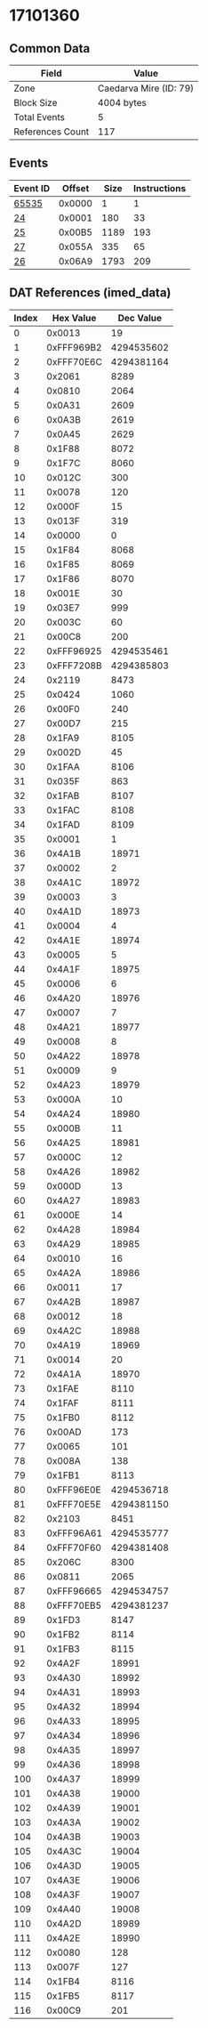 # 17101360

## Common Data

| Field            | Value                  |
|------------------|------------------------|
| Zone             | Caedarva Mire (ID: 79) |
| Block Size       | 4004 bytes             |
| Total Events     | 5                      |
| References Count | 117                    |

## Events

| Event ID            | Offset   |   Size |   Instructions |
|---------------------|----------|--------|----------------|
| [65535](./65535.md) | 0x0000   |      1 |              1 |
| [24](./24.md)       | 0x0001   |    180 |             33 |
| [25](./25.md)       | 0x00B5   |   1189 |            193 |
| [27](./27.md)       | 0x055A   |    335 |             65 |
| [26](./26.md)       | 0x06A9   |   1793 |            209 |

## DAT References (imed_data)

|   Index | Hex Value   |   Dec Value |
|---------|-------------|-------------|
|       0 | 0x0013      |          19 |
|       1 | 0xFFF969B2  |  4294535602 |
|       2 | 0xFFF70E6C  |  4294381164 |
|       3 | 0x2061      |        8289 |
|       4 | 0x0810      |        2064 |
|       5 | 0x0A31      |        2609 |
|       6 | 0x0A3B      |        2619 |
|       7 | 0x0A45      |        2629 |
|       8 | 0x1F88      |        8072 |
|       9 | 0x1F7C      |        8060 |
|      10 | 0x012C      |         300 |
|      11 | 0x0078      |         120 |
|      12 | 0x000F      |          15 |
|      13 | 0x013F      |         319 |
|      14 | 0x0000      |           0 |
|      15 | 0x1F84      |        8068 |
|      16 | 0x1F85      |        8069 |
|      17 | 0x1F86      |        8070 |
|      18 | 0x001E      |          30 |
|      19 | 0x03E7      |         999 |
|      20 | 0x003C      |          60 |
|      21 | 0x00C8      |         200 |
|      22 | 0xFFF96925  |  4294535461 |
|      23 | 0xFFF7208B  |  4294385803 |
|      24 | 0x2119      |        8473 |
|      25 | 0x0424      |        1060 |
|      26 | 0x00F0      |         240 |
|      27 | 0x00D7      |         215 |
|      28 | 0x1FA9      |        8105 |
|      29 | 0x002D      |          45 |
|      30 | 0x1FAA      |        8106 |
|      31 | 0x035F      |         863 |
|      32 | 0x1FAB      |        8107 |
|      33 | 0x1FAC      |        8108 |
|      34 | 0x1FAD      |        8109 |
|      35 | 0x0001      |           1 |
|      36 | 0x4A1B      |       18971 |
|      37 | 0x0002      |           2 |
|      38 | 0x4A1C      |       18972 |
|      39 | 0x0003      |           3 |
|      40 | 0x4A1D      |       18973 |
|      41 | 0x0004      |           4 |
|      42 | 0x4A1E      |       18974 |
|      43 | 0x0005      |           5 |
|      44 | 0x4A1F      |       18975 |
|      45 | 0x0006      |           6 |
|      46 | 0x4A20      |       18976 |
|      47 | 0x0007      |           7 |
|      48 | 0x4A21      |       18977 |
|      49 | 0x0008      |           8 |
|      50 | 0x4A22      |       18978 |
|      51 | 0x0009      |           9 |
|      52 | 0x4A23      |       18979 |
|      53 | 0x000A      |          10 |
|      54 | 0x4A24      |       18980 |
|      55 | 0x000B      |          11 |
|      56 | 0x4A25      |       18981 |
|      57 | 0x000C      |          12 |
|      58 | 0x4A26      |       18982 |
|      59 | 0x000D      |          13 |
|      60 | 0x4A27      |       18983 |
|      61 | 0x000E      |          14 |
|      62 | 0x4A28      |       18984 |
|      63 | 0x4A29      |       18985 |
|      64 | 0x0010      |          16 |
|      65 | 0x4A2A      |       18986 |
|      66 | 0x0011      |          17 |
|      67 | 0x4A2B      |       18987 |
|      68 | 0x0012      |          18 |
|      69 | 0x4A2C      |       18988 |
|      70 | 0x4A19      |       18969 |
|      71 | 0x0014      |          20 |
|      72 | 0x4A1A      |       18970 |
|      73 | 0x1FAE      |        8110 |
|      74 | 0x1FAF      |        8111 |
|      75 | 0x1FB0      |        8112 |
|      76 | 0x00AD      |         173 |
|      77 | 0x0065      |         101 |
|      78 | 0x008A      |         138 |
|      79 | 0x1FB1      |        8113 |
|      80 | 0xFFF96E0E  |  4294536718 |
|      81 | 0xFFF70E5E  |  4294381150 |
|      82 | 0x2103      |        8451 |
|      83 | 0xFFF96A61  |  4294535777 |
|      84 | 0xFFF70F60  |  4294381408 |
|      85 | 0x206C      |        8300 |
|      86 | 0x0811      |        2065 |
|      87 | 0xFFF96665  |  4294534757 |
|      88 | 0xFFF70EB5  |  4294381237 |
|      89 | 0x1FD3      |        8147 |
|      90 | 0x1FB2      |        8114 |
|      91 | 0x1FB3      |        8115 |
|      92 | 0x4A2F      |       18991 |
|      93 | 0x4A30      |       18992 |
|      94 | 0x4A31      |       18993 |
|      95 | 0x4A32      |       18994 |
|      96 | 0x4A33      |       18995 |
|      97 | 0x4A34      |       18996 |
|      98 | 0x4A35      |       18997 |
|      99 | 0x4A36      |       18998 |
|     100 | 0x4A37      |       18999 |
|     101 | 0x4A38      |       19000 |
|     102 | 0x4A39      |       19001 |
|     103 | 0x4A3A      |       19002 |
|     104 | 0x4A3B      |       19003 |
|     105 | 0x4A3C      |       19004 |
|     106 | 0x4A3D      |       19005 |
|     107 | 0x4A3E      |       19006 |
|     108 | 0x4A3F      |       19007 |
|     109 | 0x4A40      |       19008 |
|     110 | 0x4A2D      |       18989 |
|     111 | 0x4A2E      |       18990 |
|     112 | 0x0080      |         128 |
|     113 | 0x007F      |         127 |
|     114 | 0x1FB4      |        8116 |
|     115 | 0x1FB5      |        8117 |
|     116 | 0x00C9      |         201 |
